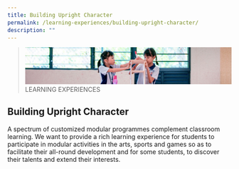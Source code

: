 ```yaml
---
title: Building Upright Character
permalink: /learning-experiences/building-upright-character/
description: ""
---
```

>![](/images/Learning%20Experiences/learning-experiences_banner.jpg)
>LEARNING EXPERIENCES


## Building Upright Character

A spectrum of customized modular programmes complement classroom learning. We want to provide a rich learning experience for students to participate in modular activities in the arts, sports and games so as to facilitate their all-round development and for some students, to discover their talents and extend their interests.